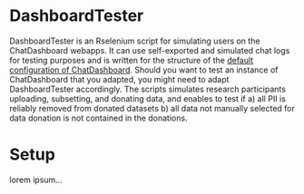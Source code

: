 # DashboardTester
DashboardTester is an Rselenium script for simulating users on the ChatDashboard webapps. It can use self-exported and simulated chat logs for testing purposes and is written for the structure of the [default configuration of ChatDashboard](https://shiny.molekulare-psychologie.de/jkohne/ChatDashboardShowcase/?id=ShowCaseUser). Should you want to test an instance of ChatDashboard that you adapted, you might need to adapt DashboardTester accordingly. The scripts simulates research participants uploading, subsetting, and donating data, and enables to test if a) all PII is reliably removed from donated datasets b) all data not manually selected for data donation is not contained in the donations.

# Setup

lorem ipsum...
